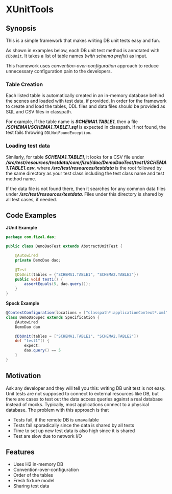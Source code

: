 # XUnitTools

## Synopsis

This is a simple framework that makes writing DB unit tests easy and fun.

As shown in examples below, each DB unit test method is annotated with `@DbUnit`. It takes a list of table names (*with schema prefix*) as input.

This framework uses *convention-over-configuration* approach to reduce unnecessary configuration pain to the developers. 

### Table Creation

Each listed table is automatically created in an in-memory database behind the scenes and loaded with test data, if provided. In order for the framework to create and load the tables, DDL files and data files should be provided as SQL and CSV files in classpath.

For example, if the table name is ***SCHEMA1.TABLE1***, then a file ***/SCHEMA1/SCHEMA1.TABLE1.sql*** is expected in classpath. If not found, the test fails throwing `DDLNotFoundException`. 

### Loading test data

Similarly, for table ***SCHEMA1.TABLE1***, it looks for a CSV file under ***/src/test/resources/testdata/com/fizal/dao/DemoDaoTest/test1/SCHEMA1.TABLE1.csv***, where ***/src/test/resources/testdata*** is the root followed by the same directory as your test class including the test class name and test method name.

If the data file is not found there, then it searches for any common data files under ***/src/test/resources/testdata***. Files under this directory is shared by all test cases, if needed.

## Code Examples

**JUnit Example**

```java
package com.fizal.dao;

public class DemoDaoTest extends AbstractUnitTest {

    @Autowired
    private DemoDao dao;
    
    @Test
    @DbUnit(tables = {"SCHEMA1.TABLE1", "SCHEMA2.TABLE2"})
    public void test1() {
        assertEquals(5, dao.query());
    }
}
```

**Spock Example**

```groovy
@ContextConfiguration(locations = ["classpath*:applicationContext*.xml"])
class DemoDaoSpec extends Specification {
    @Autowired
    DemoDao dao

    @DbUnit(tables = ["SCHEMA1.TABLE1", "SCHEMA2.TABLE2"])
    def "test1"() {
        expect:
        dao.query() == 5
    }
}
```

## Motivation

Ask any developer and they will tell you this: writing DB unit test is not easy. Unit tests are not supposed to connect to external resources like DB, but there are cases to test out the data access queries against a real database instead of mocks. Typically, most applications connect to a physical database. The problem with this approach is that

* Tests fail, if the remote DB is unavailable
* Tests fail sporadically since the data is shared by all tests
* Time to set up new test data is also high since it is shared 
* Test are slow due to network I/O

## Features

* Uses H2 in-memory DB
* Convention-over-configuration
* Order of the tables
* Fresh fixture model
* Sharing test data
